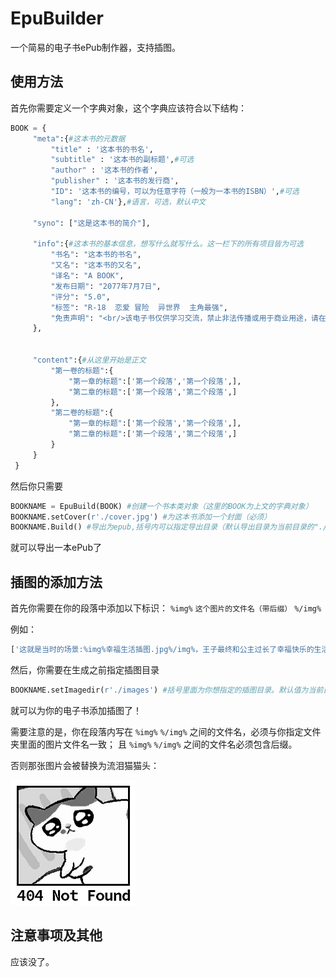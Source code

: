 # EpuBuilder

一个简易的电子书ePub制作器，支持插图。

## 使用方法
首先你需要定义一个字典对象，这个字典应该符合以下结构：
```py
BOOK = {
     "meta":{#这本书的元数据
         "title" : '这本书的书名',
         "subtitle" : '这本书的副标题',#可选
         "author" : '这本书的作者',
         "publisher" : '这本书的发行商',
         "ID": '这本书的编号，可以为任意字符（一般为一本书的ISBN）',#可选
         "lang": 'zh-CN'},#语言，可选，默认中文

     "syno": ["这是这本书的简介"],

     "info":{#这本书的基本信息，想写什么就写什么。这一栏下的所有项目皆为可选
         "书名": "这本书的书名",
         "又名": "这本书的又名",
         "译名": "A BOOK",
         "发布日期": "2077年7月7日",
         "评分": "5.0",
         "标签": "R-18  恋爱 冒险  异世界  主角最强",
         "免责声明": "<br/>该电子书仅供学习交流，禁止非法传播或用于商业用途，请在下载后24小时内删除。感谢你的支持。"
     },


     "content":{#从这里开始是正文
         "第一卷的标题":{
             "第一章的标题":['第一个段落','第一个段落',],
             "第二章的标题":['第一个段落','第二个段落',]
         },
         "第二卷的标题":{
             "第一章的标题":['第一个段落','第一个段落',],
             "第二章的标题":['第一个段落','第二个段落',]
         }
     }
 }

```

然后你只需要
```py
BOOKNAME = EpuBuild(BOOK) #创建一个书本类对象（这里的BOOK为上文的字典对象）
BOOKNAME.setCover(r'./cover.jpg') #为这本书添加一个封面（必须）
BOOKNAME.Build() #导出为epub,括号内可以指定导出目录（默认导出目录为当前目录的"./output"）
```
就可以导出一本ePub了

## 插图的添加方法

首先你需要在你的段落中添加以下标识： `%img%` `这个图片的文件名（带后缀）` `%/img%`

例如：
```py
['这就是当时的场景:%img%幸福生活插图.jpg%/img%，王子最终和公主过长了幸福快乐的生活。','全书终。']
```

然后，你需要在生成之前指定插图目录
```py
BOOKNAME.setImagedir(r'./images') #括号里面为你想指定的插图目录。默认值为当前目录的 r'./images' 文件夹
```
就可以为你的电子书添加插图了！

需要注意的是，你在段落内写在 `%img%`  `%/img%` 之间的文件名，必须与你指定文件夹里面的图片文件名一致；
且 `%img%`  `%/img%` 之间的文件名必须包含后缀。

否则那张图片会被替换为流泪猫猫头：

![流泪猫猫头 图片](https://github.com/Macaron-Lawrence/EpuBuilder/blob/master/templateFiles/error_404.jpg)


## 注意事项及其他
应该没了。